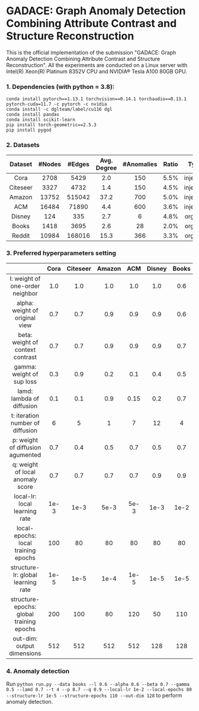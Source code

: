 # GADACE: Graph Anomaly Detection Combining Attribute Contrast and Structure Reconstruction
This is the official implementation of the submission "GADACE: Graph Anomaly Detection Combining Attribute Contrast and Structure Reconstruction". All the experiments are conducted on a Linux server with Intel(R) Xeon(R) Platinum 8352V CPU and NVIDIA® Tesla A100 80GB GPU.

### 1. Dependencies (with python = 3.8):
```
conda install pytorch==1.13.1 torchvision==0.14.1 torchaudio==0.13.1 pytorch-cuda=11.7 -c pytorch -c nvidia
conda install -c dglteam/label/cu116 dgl
conda install pandas
conda install scikit-learn
pip install torch-geometric==2.5.3
pip install pygod
```

### 2. Datasets

|  Dataset | #Nodes | #Edges | Avg. Degree | #Anomalies | Ratio |   Type   |
|:--------:|:------:|:------:|:-----------:|:----------:|:-----:|:--------:|
|   Cora   |  2708  |  5429  |     2.0     |     150    |  5.5% | injected |
| Citeseer |  3327  |  4732  |     1.4     |     150    |  4.5% | injected |
|  Amazon  |  13752 | 515042 |     37.2    |     700    |  5.0% | injected |
|    ACM   |  16484 |  71890 |     4.4     |     600    |  3.6% | injected |
|  Disney  |   124  |   335  |     2.7     |      6     |  4.8% |  organic |
|   Books  |  1418  |  3695  |     2.6     |     28     |  2.0% |  organic |
|  Reddit  |  10984 | 168016 |     15.3    |     366    |  3.3% |  organic |

### 3. Preferred hyperparameters setting

|                                          | Cora | Citeseer | Amazon |  ACM | Disney | Books | Reddit |
|:----------------------------------------:|:----:|:--------:|:------:|:----:|:------:|:-----:|:------:|
| l: weight of one-order neighbor          | 1.0  | 1.0      | 1.0    | 1.0  | 1.0    | 0.6   | 0.7    |
| alpha: weight of original view           | 0.7  | 0.7      | 0.9    | 0.9  | 0.9    | 0.6   | 0.6    |
| beta: weight of context contrast         | 0.7  | 0.7      | 0.9    | 0.9  | 0.9    | 0.7   | 0.7    |
| gamma: weight of sup loss                | 0.3  | 0.9      | 0.2    | 0.1  | 0.4    | 0.5   | 0.4    |
| lamd: lambda of diffusion                | 0.1  | 0.1      | 0.9    | 0.15 | 0.2    | 0.7   | 0.9    |
| t: iteration number of diffusion         | 6    | 5        | 1      | 7    | 12     | 4     | 20     |
| p: weight of diffusion agumented         | 0.7  | 0.4      | 0.5    | 0.7  | 0.5    | 0.7   | 0.9    |
| q: weight of local anomaly score         | 0.7  | 0.7      | 0.7    | 0.7  | 0.9    | 0.9   | 0.3    |
| local-lr: local learning rate            | 1e-3 | 1e-3     | 5e-3   | 5e-3 | 1e-3   | 1e-2  | 1e-3   |
| local-epochs: local training epochs      | 100  | 80       | 80     | 80   | 80     | 80    | 100    |
| structure-lr: global learning rate       | 1e-5 | 1e-5     | 1e-4   | 1e-5 | 1e-5   | 1e-5  | 1e-4   |
| structure-epochs: global training epochs | 200  | 100      | 80     | 120  | 50     | 110   | 100    |
| out-dim: output dimensions               | 512  | 512      | 512    | 512  | 128    | 128   | 128    |


### 4. Anomaly detection
Run `python run.py --data books --l 0.6 --alpha 0.6 --beta 0.7 --gamma 0.5 --lamd 0.7 --t 4 --p 0.7 --q 0.9 --local-lr 1e-2 --local-epochs 80 --structure-lr 1e-5 --structure-epochs 110 --out-dim 128` to perform anomaly detection.
